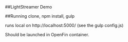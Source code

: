 ##LightStreamer Demo

##Running 
clone, npm install, gulp 

runs local on http://localhost:5000/ (see the gulp config.js)

Should be launched in OpenFin container. 

